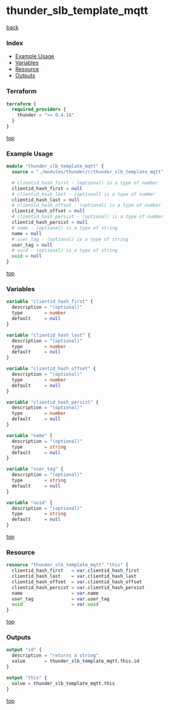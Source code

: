 # thunder_slb_template_mqtt

[back](../thunder.md)

### Index

- [Example Usage](#example-usage)
- [Variables](#variables)
- [Resource](#resource)
- [Outputs](#outputs)

### Terraform

```terraform
terraform {
  required_providers {
    thunder = ">= 0.4.16"
  }
}
```

[top](#index)

### Example Usage

```terraform
module "thunder_slb_template_mqtt" {
  source = "./modules/thunder/r/thunder_slb_template_mqtt"

  # clientid_hash_first - (optional) is a type of number
  clientid_hash_first = null
  # clientid_hash_last - (optional) is a type of number
  clientid_hash_last = null
  # clientid_hash_offset - (optional) is a type of number
  clientid_hash_offset = null
  # clientid_hash_persist - (optional) is a type of number
  clientid_hash_persist = null
  # name - (optional) is a type of string
  name = null
  # user_tag - (optional) is a type of string
  user_tag = null
  # uuid - (optional) is a type of string
  uuid = null
}
```

[top](#index)

### Variables

```terraform
variable "clientid_hash_first" {
  description = "(optional)"
  type        = number
  default     = null
}

variable "clientid_hash_last" {
  description = "(optional)"
  type        = number
  default     = null
}

variable "clientid_hash_offset" {
  description = "(optional)"
  type        = number
  default     = null
}

variable "clientid_hash_persist" {
  description = "(optional)"
  type        = number
  default     = null
}

variable "name" {
  description = "(optional)"
  type        = string
  default     = null
}

variable "user_tag" {
  description = "(optional)"
  type        = string
  default     = null
}

variable "uuid" {
  description = "(optional)"
  type        = string
  default     = null
}
```

[top](#index)

### Resource

```terraform
resource "thunder_slb_template_mqtt" "this" {
  clientid_hash_first   = var.clientid_hash_first
  clientid_hash_last    = var.clientid_hash_last
  clientid_hash_offset  = var.clientid_hash_offset
  clientid_hash_persist = var.clientid_hash_persist
  name                  = var.name
  user_tag              = var.user_tag
  uuid                  = var.uuid
}
```

[top](#index)

### Outputs

```terraform
output "id" {
  description = "returns a string"
  value       = thunder_slb_template_mqtt.this.id
}

output "this" {
  value = thunder_slb_template_mqtt.this
}
```

[top](#index)